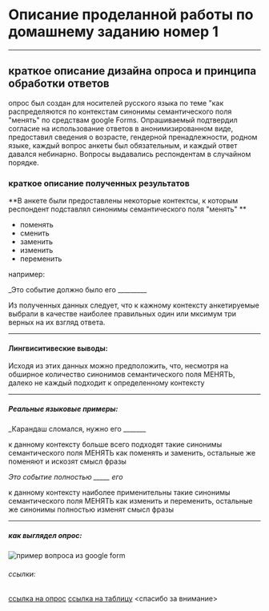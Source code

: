 # Описание проделанной работы по домашнему заданию номер 1 
****************
## краткое описание дизайна опроса и принципа обработки ответов
опрос был создан для носителей русского языка по теме "как распределяются по контекстам синонимы семантического поля "менять" по средствам google Forms. Опрашиваемый подтвердил согласие на использование ответов в анонимизированном виде, предоставил сведения о возрасте, гендерной пренадлежности, родном языке, каждый вопрос анкеты был обязательным, и каждый ответ давался небинарно. Вопросы выдавались респондентам в случайном порядке. 
### краткое описание полученных результатов
**В анкете были предоставлены некоторые контектсы, к которым респондент подставлял синонимы семантического поля "менять" **
* поменять
* сменить 
* заменить
* изменить 
* переменить

например:

_Это событие должно было его _________

Из полученных данных следует, что к кажному контексту анкетируемые выбрали в качестве наиболее правильных один или мксимум три верных на их взгляд ответа. 
*******************
#### Лингвиситивеские выводы:
Исходя из этих данных можно предположить, что, несмотря на обширное количество синонимов семантического поля МЕНЯТЬ, далеко не каждый подходит к определенному контексту
*******************
##### Реальные языковые примеры:

_Карандаш сломался, нужно его _______

к данному контексту больше всего подходят такие синонимы семантического поля МЕНЯТЬ как поменять и заменить, остальные же поменяют и искозят смысл фразы 

_Это событие полностью _____ его_

к данному контексту наиболее применительны такие синонимы семантического поля МЕНЯТЬ как изменить и переменить, остальные же синонимы полностью изменят смысл фразы 
******************
##### как выглядел опрос:
![пример вопроса из google form](https://sun9-82.userapi.com/impg/nDEYmhwk9U1RiYBsfpwVr7eDhRic2HU9kBuAWQ/Z2ZZkoFpIi0.jpg?size=767x389&quality=96&sign=33ad463e365798eb0123984ced4d3bd2&type=album)
###### ссылки:
[ссылка на опрос](https://docs.google.com/forms/d/e/1FAIpQLSfM7dvtDUXtrnfw0qYOQ5e7bVsx-H9C9Zgxx1SfcgU2kynfdA/viewform?usp=sf_link)
[ссылка на таблицу](https://docs.google.com/spreadsheets/d/1MUSJSY-e47BwR9S_IjW09yYc7WMxB7BQ_NAQLyahYOQ/edit?usp=sharing)
<спасибо за внимание> 
